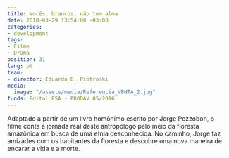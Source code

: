 ```yaml
---
title: Vocês, brancos, não tem alma
date: 2018-03-29 13:54:00 -03:00
categories:
- development
tags:
- Filme
- Drama
position: 31
lang: pt
team:
- director: Eduardo D. Piotroski
media:
  image: "/assets/media/Referencia_VBNTA_2.jpg"
funds: Edital FSA - PRODAV 05/2016
---
```


Adaptado a partir de um livro homônimo escrito por Jorge Pozzobon, o filme conta a jornada real deste antropólogo pelo meio da floresta amazônica em busca de uma etnia desconhecida. No caminho, Jorge faz amizades com os habitantes da floresta e descobre uma nova maneira de encarar a vida e a morte.